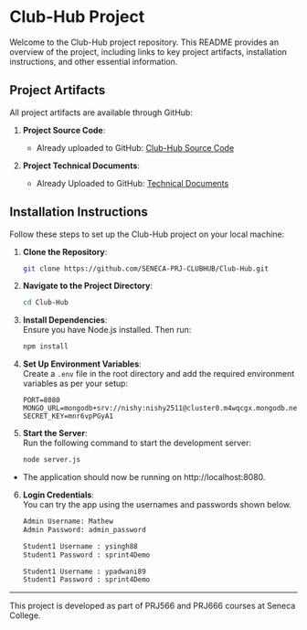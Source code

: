 # Club-Hub Project

Welcome to the Club-Hub project repository. This README provides an overview of the project, including links to key project artifacts, installation instructions, and other essential information.

## Project Artifacts

All project artifacts are available through GitHub:

1. **Project Source Code**:  
   - Already uploaded to GitHub: [Club-Hub Source Code](https://github.com/SENECA-PRJ-CLUBHUB/Club-Hub)

2. **Project Technical Documents**:  
   - Already Uploaded to GitHub: [Technical Documents](https://github.com/SENECA-PRJ-CLUBHUB/Club-Hub/tree/main/TechnicalDocuments)

## Installation Instructions

Follow these steps to set up the Club-Hub project on your local machine:

1. **Clone the Repository**:  
   ```bash
   git clone https://github.com/SENECA-PRJ-CLUBHUB/Club-Hub.git

2. **Navigate to the Project Directory**:  
   ```bash
   cd Club-Hub

3. **Install Dependencies**:  
   Ensure you have Node.js installed. Then run:
   ```bash
   npm install

4. **Set Up Environment Variables**:  
   Create a `.env` file in the root directory and add the required environment variables as per your setup:
   ```plaintext
   PORT=8080
   MONGO_URL=mongodb+srv://nishy:nishy2511@cluster0.m4wqcgx.mongodb.net/
   SECRET_KEY=mnr6vpPGyA1
5. **Start the Server**:  
   Run the following command to start the development server:
   ```bash
   node server.js
- The application should now be running on http://localhost:8080.

6. **Login Credentials**:</br>
   You can try the app using the usernames and passwords shown below.
   ```bash
   Admin Username: Mathew
   Admin Password: admin_password
   
   Student1 Username : ysingh88
   Student1 Password : sprint4Demo

   Student1 Username : ypadwani89
   Student1 Password : sprint4Demo 

---

This project is developed as part of PRJ566 and PRJ666 courses at Seneca College.
